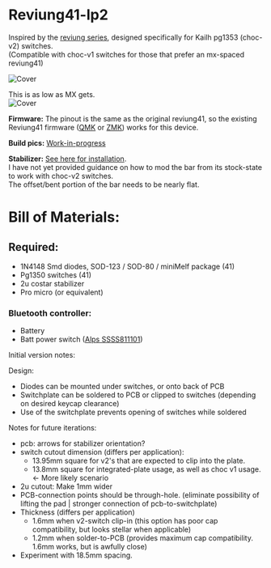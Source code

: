 # Reviung41-lp2
Inspired by the [reviung series](https://github.com/gtips/reviung), designed specifically for Kailh pg1353 (choc-v2) switches.  
(Compatible with choc-v1 switches for those that prefer an mx-spaced reviung41)

![Cover](https://imgur.com/lETRpiJ.jpg)

This is as low as MX gets.  
![Cover](https://imgur.com/pOd8zDs.jpg)

**Firmware:** The pinout is the same as the original reviung41, so the existing Reviung41 firmware ([QMK](https://github.com/qmk/qmk_firmware/tree/master/keyboards/reviung41) or [ZMK](https://zmk.dev/docs/hardware#keyboard-shields)) works for this device.  

**Build pics:** [Work-in-progress](build.md)  

**Stabilizer:** [See here for installation](https://imgur.com/a/yLdvf3C).  
I have not yet provided guidance on how to mod the bar from its stock-state to work with choc-v2 switches.  
The offset/bent portion of the bar needs to be nearly flat.  

# Bill of Materials:  

## Required:  
- 1N4148 Smd diodes, SOD-123 / SOD-80 / miniMelf package (41)  
- Pg1350 switches (41)  
- 2u costar stabilizer
- Pro micro (or equivalent)  

### Bluetooth controller:  
- Battery  
- Batt power switch ([Alps SSSS811101](https://tech.alpsalpine.com/prod/e/html/switch/slide/ssss8/ssss811101.html))

Initial version notes:

Design:
- Diodes can be mounted under switches, or onto back of PCB
- Switchplate can be soldered to PCB or clipped to switches (depending on desired keycap clearance)
- Use of the switchplate prevents opening of switches while soldered

Notes for future iterations:
- pcb: arrows for stabilizer orientation?
- switch cutout dimension (differs per application):
  - 13.95mm square for v2's that are expected to clip into the plate.
  - 13.8mm square for integrated-plate usage, as well as choc v1 usage. <- More likely scenario
- 2u cutout: Make 1mm wider
- PCB-connection points should be through-hole. (eliminate possibility of lifting the pad | stronger connection of pcb-to-switchplate)
- Thickness (differs per application)
  - 1.6mm when v2-switch clip-in (this option has poor cap compatibility, but looks stellar when applicable)
  - 1.2mm when solder-to-PCB (provides maximum cap compatibility. 1.6mm works, but is awfully close)
- Experiment with 18.5mm spacing.